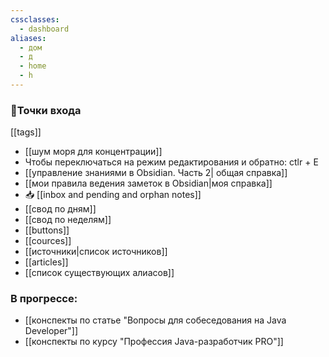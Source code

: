 ```yaml
---
cssclasses:
  - dashboard
aliases:
  - дом
  - д
  - home
  - h
---
```

### 🚪Точки входа 

[[tags]] 
- [[шум моря для концентрации]] 
- Чтобы переключаться на режим редактирования и обратно: ctlr + E
- [[управление знаниями в Obsidian. Часть 2| общая справка]]
- [[мои правила ведения заметок в Obsidian|моя справка]]
- 📥 [[inbox and pending and orphan notes]]
- [[свод по дням]] 
- [[свод по неделям]] 
- [[buttons]] 
- [[cources]]
- [[источники|список источников]]
- [[articles]]
- [[список существующих алиасов]] 

### В прогрессе:
- [[конспекты по статье "Вопросы для собеседования на Java Developer"]] 
- [[конспекты по курсу "Профессия Java-разработчик PRO"]]
